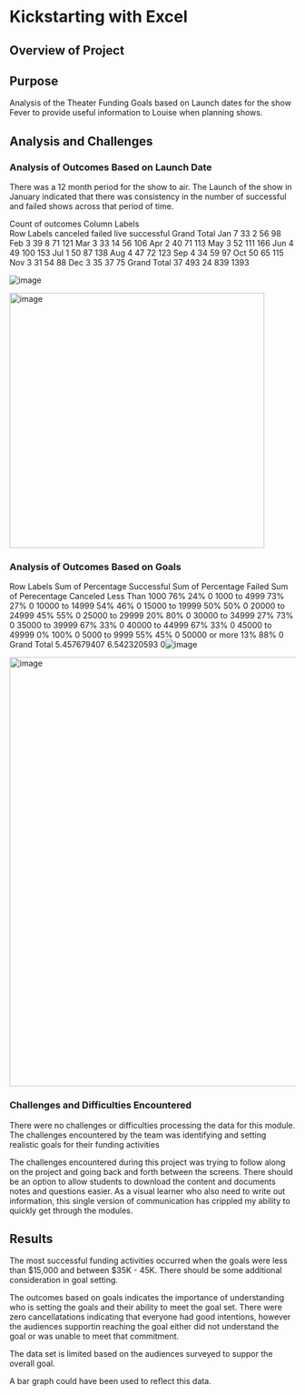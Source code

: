 # Kickstarting with Excel

## Overview of Project

## Purpose
Analysis of the Theater Funding Goals based on Launch dates for the show Fever to provide useful information to Louise when planning shows. 

## Analysis and Challenges

### Analysis of Outcomes Based on Launch Date
There was a 12 month period for the show to air.  The Launch of the show in January indicated that there was consistency in the number of successful and failed shows across that period of time. 

Count of outcomes	Column Labels				
Row Labels	canceled	failed	live	successful	Grand Total
Jan	7	33	2	56	98
Feb	3	39	8	71	121
Mar	3	33	14	56	106
Apr	2	40		71	113
May	3	52		111	166
Jun	4	49		100	153
Jul	1	50		87	138
Aug	4	47		72	123
Sep	4	34		59	97
Oct		50		65	115
Nov	3	31		54	88
Dec	3	35		37	75
Grand Total	37	493	24	839	1393

![image](https://user-images.githubusercontent.com/106288712/179374177-d77da45d-73a0-431c-8f99-4d92b62c999f.png)


<img width="449" alt="image" src="https://user-images.githubusercontent.com/106288712/179368488-326c764c-ad47-49d3-873f-90de12a670c1.png">

### Analysis of Outcomes Based on Goals
Row Labels	Sum of Percentage Successful	Sum of Percentage Failed	Sum of Perecentage Canceled
 Less Than 1000	76%	24%	0
1000 to 4999	73%	27%	0
10000 to 14999	54%	46%	0
15000 to 19999	50%	50%	0
20000 to 24999	45%	55%	0
25000 to 29999	20%	80%	0
30000 to 34999	27%	73%	0
35000 to 39999	67%	33%	0
40000 to 44999	67%	33%	0
45000 to 49999	0%	100%	0
5000 to 9999	55%	45%	0
50000 or more	13%	88%	0
Grand Total	5.457679407	6.542320593	0![image](https://user-images.githubusercontent.com/106288712/179374152-9e210d2f-4915-4b6d-9604-1e7b7a92d8c9.png)


<img width="755" alt="image" src="https://user-images.githubusercontent.com/106288712/179368473-ae48c167-a007-45d8-b47d-bd82a7d8debf.png">

### Challenges and Difficulties Encountered

There were no challenges or difficulties processing the data for this module.  The challenges encountered by the team was identifying and setting realistic goals for their funding activities

The challenges encountered during this project was trying to follow along on the project and going back and forth between the screens.  There should be an option to allow students to download the content and documents notes and questions easier.  As a visual learner who also need to write out information, this single version of communication has crippled my ability to quickly get through the modules. 

## Results
The most successful funding activities occurred when the goals were less than $15,000 and between $35K - 45K.  There should be some additional consideration in goal setting. 

The outcomes based on goals indicates the importance of understanding who is setting the goals and their ability to meet the goal set.  There were zero cancellatations indicating that everyone had good intentions, however the audiences supportin reaching the goal either did not understand the goal or was unable to meet that commitment.  

The data set is limited based on the audiences surveyed to suppor the overall goal.  

A bar graph could have been used to reflect this data. 


